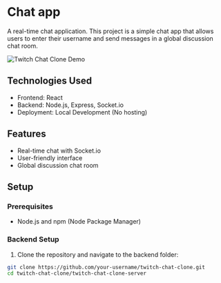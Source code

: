 
 
 
# Chat app

A real-time chat application. This project is a simple chat app that allows users to enter their username and send messages in a global discussion chat room.

![Twitch Chat Clone Demo](./demo.gif)

## Technologies Used

- Frontend: React
- Backend: Node.js, Express, Socket.io
- Deployment: Local Development (No hosting)

## Features

- Real-time chat with Socket.io
- User-friendly interface
- Global discussion chat room

## Setup

### Prerequisites

- Node.js and npm (Node Package Manager)

### Backend Setup

1. Clone the repository and navigate to the backend folder:

```bash
git clone https://github.com/your-username/twitch-chat-clone.git
cd twitch-chat-clone/twitch-chat-clone-server
